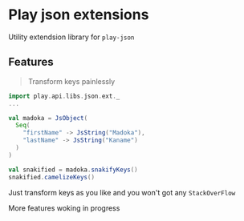 # Play json extensions

Utility extendsion library for `play-json`

## Features

> Transform keys painlessly

```scala
import play.api.libs.json.ext._
...

val madoka = JsObject(
  Seq(
    "firstName" -> JsString("Madoka"),
    "lastName" -> JsString("Kaname")
  )
)

val snakified = madoka.snakifyKeys()
snakified.camelizeKeys()

```

Just transform keys as you like and you won't got any `StackOverFlow`



More features woking in progress
